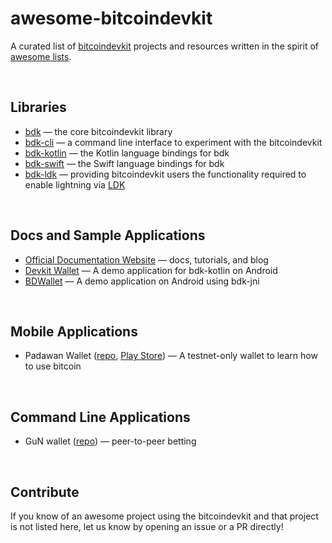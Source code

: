 # awesome-bitcoindevkit
A curated list of [bitcoindevkit](https://bitcoindevkit.org/) projects and resources written in the spirit of [awesome lists](https://github.com/sindresorhus/awesome).

<br/>

## Libraries
- [bdk](https://github.com/bitcoindevkit/bdk) — the core bitcoindevkit library
- [bdk-cli](https://github.com/bitcoindevkit/bdk-cli) — a command line interface to experiment with the bitcoindevkit
- [bdk-kotlin](https://github.com/bitcoindevkit/bdk-kotlin) — the Kotlin language bindings for bdk
- [bdk-swift](https://github.com/bitcoindevkit/bdk-swift) — the Swift language bindings for bdk
- [bdk-ldk](https://github.com/johncantrell97/bdk-ldk) — providing bitcoindevkit users the functionality required to enable lightning via [LDK](https://lightningdevkit.org/)

<br/>

## Docs and Sample Applications
- [Official Documentation Website](https://bitcoindevkit.org/getting-started/) — docs, tutorials, and blog
- [Devkit Wallet](https://github.com/thunderbiscuit/bitcoindevkit-android-sample-app) — A demo application for bdk-kotlin on Android  
- [BDWallet](https://github.com/bitcoindevkit/BDWallet) — A demo application on Android using bdk-jni

<br/>

## Mobile Applications
- Padawan Wallet ([repo](https://github.com/thunderbiscuit/padawan-wallet), [Play Store](https://play.google.com/store/apps/details?id=com.goldenraven.padawanwallet)) — A testnet-only wallet to learn how to use bitcoin

<br/>

## Command Line Applications
- GuN wallet ([repo](https://github.com/LLFourn/gun)) — peer-to-peer betting

<br/>

## Contribute
If you know of an awesome project using the bitcoindevkit and that project is not listed here, let us know by opening an issue or a PR directly!
